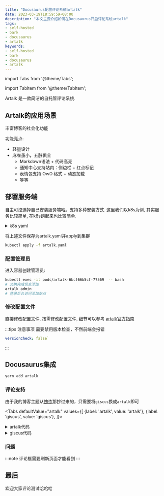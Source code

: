 ```yaml
---
title: "Docusaurus配置评论系统artalk"
date: 2023-03-19T18:59:59+08:00
description: "本文主要介绍如何在Docusaurus开启评论系统artalk"
tags:
- self-hosted
- bark
- docusaurus
- artalk
keywords:
- self-hosted
- bark
- docusaurus
- artalk
---
```

<!-- truncate -->
import Tabs from '@theme/Tabs';

import TabItem from '@theme/TabItem';

Artalk 是一款简洁的自托管评论系统.


## Artalk的应用场景

丰富博客的社会化功能

功能亮点:

- 轻量设计
- 麻雀虽小，五脏俱全
  - Markdown语法 + 代码高亮
  - 通知中心支持站内：侧边栏 + 红点标记
  - 表情包支持 OwO 格式 + 动态加载
  - 等等

## 部署服务端

自主可控选择自己安装服务端哈。支持多种安装方式. 这里我们以k8s为例, 其实服务比较简单, 在k8s跑起来也比较简单.

<details>
<summary>k8s yaml</summary>

```yaml title="artalk.yaml"
apiVersion: v1
kind: PersistentVolumeClaim
metadata:
  labels:
    k8s.ysicing.me/name: artalk
  name: artalk
spec:
  # storageClassName: tkecfs
  accessModes:
    - ReadWriteMany
  resources:
    requests:
      storage: 1Gi
---
apiVersion: apps/v1
kind: Deployment
metadata:
  labels:
    k8s.ysicing.me/name: artalk
  name: artalk
spec:
  replicas: 1
  selector:
    matchLabels:
      k8s.ysicing.me/name: artalk
  strategy:
    rollingUpdate:
      maxSurge: 25%
      maxUnavailable: 0%
    type: RollingUpdate
  template:
    metadata:
      labels:
        k8s.ysicing.me/name: artalk
    spec:
      containers:
      - image: artalk/artalk-go
        imagePullPolicy: Always
        name: artalk
        resources:
          limits:
            cpu: 150m
            memory: 256Mi
          requests:
            cpu: 50m
            memory: 128Mi
        volumeMounts:
        - mountPath: /data
          name: artalk
      restartPolicy: Always
      volumes:
      - name: artalk
        persistentVolumeClaim:
          claimName: artalk
---
apiVersion: v1
kind: Service
metadata:
  labels:
    k8s.ysicing.me/name: artalk
  name: artalk
spec:
  ports:
  - name: http
    port: 23366
    protocol: TCP
    targetPort: 23366
  selector:
    k8s.ysicing.me/name: artalk
  type: ClusterIP
---
apiVersion: networking.k8s.io/v1
kind: Ingress
metadata:
  labels:
    k8s.ysicing.me/name: artalk
  name: artalk
spec:
  rules:
  - host: artalk.ysicing.cloud
    http:
      paths:
      - backend:
          service:
            name: artalk
            port:
              name: http
        path: /
        pathType: ImplementationSpecific

```

</details>

将上述文件保存为artalk.yaml并apply到集群

```bash
kubectl apply -f artalk.yaml
```

### 配置管理员

进入容器创建管理员:

```bash
kubectl exec -it pods/artalk-6bcf66b5cf-77569  -- bash
# 交换完成信息添加
artalk admin
# 登录后台访问添加站点
```

### 修改配置文件

直接修改配置文件, 按需修改配置文件, 细节可以参考 [artalk官方指南](https://artalk.js.org/guide/frontend/sidebar.html)

:::tips 注意事项
需要禁用版本检查，不然前端会报错

```yaml title="需要检查这个参数是否为false"
versionCheck: false`
```

:::

## Docusaurus集成

```bash
yarn add artalk
```

### 评论支持

由于我的博客主题从[愧怍](https://kuizuo.cn/)那抄过来的，只需要将`giscus`换成`artalk`即可

<Tabs
  defaultValue="artalk"
  values={[
    {label: 'artalk', value: 'artalk'},
    {label: 'giscus', value: 'giscus'},
  ]}>
  <TabItem value="artalk" label="artalk">
    <details>
<summary>artalk代码</summary>

```ts
import React, { useEffect }  from 'react'
import 'artalk/dist/Artalk.css'
import BrowserOnly from '@docusaurus/BrowserOnly';
export default function Comment(): JSX.Element {
  return (
    <BrowserOnly fallback={<div>Loading Comments...</div>}>
      {() => {
        const Artalk = require('artalk').default;
        useEffect(() => {
          Artalk.init({
            el: '#comment',
            pageKey: `${window.location.pathname}`,
            pageTitle: `${window.document.title}`,
            server: 'https://artalk.ysicing.cloud/',
            site: '缘生笔记',
          });
        });
        return <div id="comment" className="artalk-comments" />;
      }}
    </BrowserOnly>
  );
}
```

</details>

  </TabItem>
  <TabItem value="giscus" label="giscus">
        <details>
<summary>giscus代码</summary>

```ts
import React from 'react'
import { useThemeConfig, useColorMode } from '@docusaurus/theme-common'
import useDocusaurusContext from '@docusaurus/useDocusaurusContext'
import { ThemeConfig } from '@docusaurus/preset-classic'
import BrowserOnly from '@docusaurus/BrowserOnly'
import Giscus, { GiscusProps } from '@giscus/react'

interface CustomThemeConfig extends ThemeConfig {
  giscus: GiscusProps & { darkTheme: string }
}

const defaultConfig: Partial<GiscusProps> & { darkTheme: string } = {
  id: 'comments',
  mapping: 'title',
  reactionsEnabled: '1',
  emitMetadata: '0',
  inputPosition: 'top',
  lang: 'zh-CN',
  theme: 'light',
  darkTheme: 'dark',
}

export default function Comment(): JSX.Element {
  const themeConfig = useThemeConfig() as CustomThemeConfig
  const { i18n } = useDocusaurusContext()

  // merge default config
  const giscus = { ...defaultConfig, ...themeConfig.giscus }

  if (!giscus.repo || !giscus.repoId || !giscus.categoryId) {
    throw new Error(
      'You must provide `repo`, `repoId`, and `categoryId` to `themeConfig.giscus`.',
    )
  }

  giscus.theme =
    useColorMode().colorMode === 'dark' ? giscus.darkTheme : giscus.theme
  giscus.lang = i18n.currentLocale

  return (
    <BrowserOnly fallback={<div>Loading Comments...</div>}>
      {() => <Giscus {...giscus} />}
    </BrowserOnly>
  )
}
```

</details>

  </TabItem>
</Tabs>

### 问题

:::note
评论框需要刷新页面才能看到
:::

## 最后

欢迎大家评论测试哈哈哈
